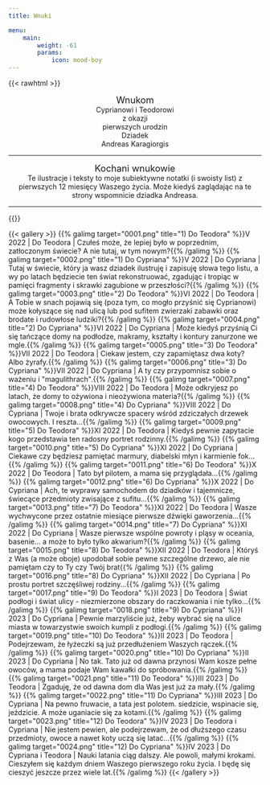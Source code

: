 ```yaml
---
title: Wnuki

menu:
    main: 
        weight: -61
        params:
            icon: mood-boy
---
```



{{< rawhtml >}}
<center style="font-size: 1.3em">Wnukom</center>
<center>Cyprianowi i Teodorowi</center>
<center>z okazji</center>
<center> pierwszych urodzin</center>
<center>Dziadek</center>
<center>Andreas Karagiorgis</center>
<hr/>
<center style="font-size: 1.3em">Kochani wnukowie</center>
<center>Te ilustracje i teksty to moje subiektywne notatki (i swoisty list) z pierwszych 12 miesięcy Waszego życia. Może kiedyś zaglądając na te strony wspomnicie dziadka Andreasa.</center>
<hr/>

{{</rawhtml >}}

{{< gallery >}}
  {{% galimg target="0001.png" title="1) Do Teodora" %}}V 2022 | Do Teodora | Czułeś może, że lepiej było w poprzednim, zatłoczonym świecie? A nie tutaj, w tym nowym?{{% /galimg %}}
  {{% galimg target="0002.png" title="1) Do Cypriana" %}}V 2022 | Do Cypriana | Tutaj w świecie, który ja wasz dziadek ilustruję i zapisuję słowa tego listu, a wy po latach będziecie ten świat rekonstruować, zgadując i tropiąc w pamięci fragmenty i skrawki zagubione w przeszłości?{{% /galimg %}}
  {{% galimg target="0003.png" title="2) Do Teodora" %}}VI 2022 | Do Teodora | A Tobie w snach pojawią się (poza tym, co mogło przyśnić się Cyprianowi) może kołyszące się nad ulicą lub pod sufitem zwierzaki zabawki oraz brodate i rudowłose ludziki?{{% /galimg %}}
  {{% galimg target="0004.png" title="2) Do Cypriana" %}}VI 2022 | Do Cypriana | Może kiedyś przyśnią Ci się tańczące domy na podłodze, makramy, kształty i kontury zanurzone we mgle.{{% /galimg %}}
  {{% galimg target="0005.png" title="3) Do Teodora" %}}VII 2022 | Do Teodora | Ciekaw jestem, czy zapamiętasz dwa koty? Albo żyrafy.{{% /galimg %}}
  {{% galimg target="0006.png" title="3) Do Cypriana" %}}VII 2022 | Do Cypriana | A ty czy przypomnisz sobie o ważeniu i "magulithrach".{{% /galimg %}}
  {{% galimg target="0007.png" title="4) Do Teodora" %}}VIII 2022 | Do Teodora | Może odkryjesz po latach, że domy to ożywiona i nieożywiona materia?{{% /galimg %}}
  {{% galimg target="0008.png" title="4) Do Cypriana" %}}VIII 2022 | Do Cypriana | Twoje i brata odkrywcze spacery wśród zdziczałych drzewek owocowych. I reszta...{{% /galimg %}}
  {{% galimg target="0009.png" title="5) Do Teodora" %}}XI 2022 | Do Teodora | Kiedyś pewnie zapytacie kogo przedstawia ten radosny portret rodzinny.{{% /galimg %}}
  {{% galimg target="0010.png" title="5) Do Cypriana" %}}XI 2022 | Do Cypriana | Ciekawe czy będziesz pamiętać marmury, diabelski młyn i karmienie fok... {{% /galimg %}}
  {{% galimg target="0011.png" title="6) Do Teodora" %}}X 2022 | Do Teodora | Tato był pilotem, a mama się przyglądała...{{% /galimg %}}
  {{% galimg target="0012.png" title="6) Do Cypriana" %}}X 2022 | Do Cypriana | Ach, te wyprawy samochodem do dziadków i tajemnicze, świecące przedmioty zwisające z sufitu...{{% /galimg %}}
  {{% galimg target="0013.png" title="7) Do Teodora" %}}XI 2022 | Do Teodora | Wasze wychwycone przez ostatnie miesiące pierwsze dźwięki gaworzenia...{{% /galimg %}}
  {{% galimg target="0014.png" title="7) Do Cypriana" %}}XI 2022 | Do Cypriana | Wasze pierwsze wspólne powroty i pląsy w oceania, basenie... a może to było tylko akwarium?{{% /galimg %}}
  {{% galimg target="0015.png" title="8) Do Teodora" %}}XII 2022 | Do Teodora | Któryś z Was (a może oboje) upodobał sobie pewne szczególne drzewo, ale nie pamiętam czy to Ty czy Twój brat{{% /galimg %}}
  {{% galimg target="0016.png" title="8) Do Cypriana" %}}XII 2022 | Do Cypriana | Po prostu portret szczęśliwej rodziny...{{% /galimg %}}
  {{% galimg target="0017.png" title="9) Do Teodora" %}}I 2023 | Do Teodora | Świat podłogi i świat ulicy - niezmierzone obszary do raczkowania i nie tylko...{{% /galimg %}}
  {{% galimg target="0018.png" title="9) Do Cypriana" %}}I 2023 | Do Cypriana | Pewnie marzyliście już, żeby wybrać się na ulice miasta w towarzystwie swoich kumpli z podłogi.{{% /galimg %}}
  {{% galimg target="0019.png" title="10) Do Teodora" %}}II 2023 | Do Teodora | Podejrzewam, że łyżeczki są już przedłużeniem Waszych rączek.{{% /galimg %}}
  {{% galimg target="0020.png" title="10) Do Cypriana" %}}II 2023 | Do Cypriana | No tak. Tato już od dawna przynosi Wam kosze pełne owoców, a mama podaje Wam kawałki do spróbowania.{{% /galimg %}}
  {{% galimg target="0021.png" title="11) Do Teodora" %}}III 2023 | Do Teodora | Zgaduję, że od dawna dom dla Was jest już za mały.{{% /galimg %}}
  {{% galimg target="0022.png" title="11) Do Cypriana" %}}III 2023 | Do Cypriana | Na pewno fruwacie, a tata jest polotem. siedzicie, wspinacie się, jeździcie. A może uganiacie się za kotami.{{% /galimg %}}
  {{% galimg target="0023.png" title="12) Do Teodora" %}}IV 2023 | Do Teodora i Cypriana | Nie jestem pewien, ale podejrzewam, że od dłuższego czasu przedmioty, owoce a nawet koty uczą się latać...{{% /galimg %}}
  {{% galimg target="0024.png" title="12) Do Cypriana" %}}IV 2023 | Do Cypriana i Teodora | Nauki latania ciąg dalszy. Ale powoli, małymi krokami. Cieszyłem się każdym dniem Waszego pierwszego roku życia. I będę się cieszyć jeszcze przez wiele lat.{{% /galimg %}}
{{< /gallery >}}
